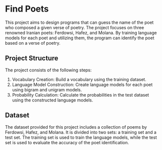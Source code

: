 # Find Poets

This project aims to design programs that can guess the name of the poet who composed a given verse of poetry. The project focuses on three renowned Iranian poets: Ferdowsi, Hafez, and Molana. By training language models for each poet and utilizing them, the program can identify the poet based on a verse of poetry.

## Project Structure

The project consists of the following steps:

1. Vocabulary Creation: Build a vocabulary using the training dataset.
2. Language Model Construction: Create language models for each poet using bigram and unigram models.
3. Probability Calculation: Calculate the probabilities in the test dataset using the constructed language models.

## Dataset

The dataset provided for this project includes a collection of poems by Ferdowsi, Hafez, and Molana. It is divided into two sets: a training set and a test set. The training set is used to train the language models, while the test set is used to evaluate the accuracy of the poet identification.




